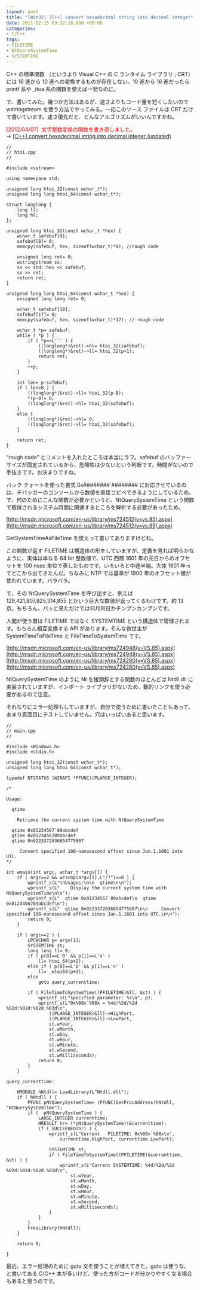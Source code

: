 ```yaml
---
layout: post
title: "[Win32] [C++] convert hexadecimal string into decimal integer"
date: 2011-02-15 03:32:18.000 +09:00
categories:
- C/C++
tags:
- FILETIME
- NtQuerySystemTime
- SYSTEMTIME
---
```


C++ の標準関数 （というより Visual C++ の C ランタイム ライブラリ ; CRT） には 16 進から 10 進への変換するものが存在しない。10 進から 16 進だったら printf 系や _itoa 系の関数を使えば一発なのに。

 
で、書いてみた。幾つか方法はあるが、速さよりもコード量を短くしたいので wstringstream を使う方法でやってみる。一応このソース ファイルは CRT だけで書いています。速さ優先だと、どんなアルゴリズムがいいんですかね。

 
<font color="#ff0000">[2012/04/07]&nbsp; 文字整数変換の関数を書き直しました。</font> <br />
→ [[C++] convert hexadecimal string into decimal integer (updated)](http://msmania.wordpress.com/2012/04/07/c-convert-hexadecimal-string-into-decimal-integer-updated/) <br />


 
```
// 
// htoi.cpp 
//

#include <sstream>

using namespace std;

unsigned long htoi_32(const wchar_t*); 
unsigned long long htoi_64(const wchar_t*);

struct longlong { 
    long ll; 
    long hl; 
};

unsigned long htoi_32(const wchar_t *hex) { 
    wchar_t safebuf[9]; 
    safebuf[8]= 0; 
    memcpy(safebuf, hex, sizeof(wchar_t)*8); //rough code

    unsigned long ret= 0; 
    wstringstream ss; 
    ss << std::hex << safebuf; 
    ss >> ret; 
    return ret; 
}

unsigned long long htoi_64(const wchar_t *hex) { 
    unsigned long long ret= 0;

    wchar_t safebuf[18]; 
    safebuf[17]= 0; 
    memcpy(safebuf, hex, sizeof(wchar_t)*17); // rough code

    wchar_t *p= safebuf; 
    while ( *p ) { 
        if ( *p==L'`' ) { 
            ((longlong*)&ret)->hl= htoi_32(safebuf); 
            ((longlong*)&ret)->ll= htoi_32(p+1); 
            return ret; 
        } 
        ++p; 
    }

    int len= p-safebuf; 
    if ( len>8 ) { 
        ((longlong*)&ret)->ll= htoi_32(p-8); 
        *(p-8)= 0; 
        ((longlong*)&ret)->hl= htoi_32(safebuf); 
    } 
    else { 
        ((longlong*)&ret)->hl= 0; 
        ((longlong*)&ret)->ll= htoi_32(safebuf); 
    }

    return ret; 
}
```
 
“rough code” とコメントを入れたところは本当にラフ。safebuf のバッファー サイズが固定されているから、危険性は少ないという判断です。時間がないので手抜きです。お決まりですね。

 
バック クォートを使った書式 0x########`######## に対応させているのは、デバッガーのコンソールから数値を直接コピペできるようにしているため。で、何のためにこんな関数が必要かというと、NtQuerySystemTime という関数で取得されるシステム時間に関連するところを解析する必要があったため。

 
[http://msdn.microsoft.com/en-us/library/ms724512(v=vs.85).aspx](http://msdn.microsoft.com/en-us/library/ms724512(v=vs.85).aspx)

 
GetSystemTimeAsFileTime を使えって書いてありますけどね。

 
この関数が返す FILETIME は構造体の形をしていますが、定義を見れば明らかなように、実体は単なる 64 bit 整数値で、UTC 西暦 1601 年の元日からのオフセットを 100 nsec 単位で表したものです。いろいろと中途半端。大体 1601 年ってどこから出てきたんだ。ちなみに NTP では基準が 1900 年のオフセット値が使われています。バラバラ。

 
で、その NtQuerySystemTime を呼び出すと、例えば 129,421,807,825,314,855 とかいう巨大な数値が返ってくるわけです。約 13 京。もちろん、パッと見ただけでは何月何日かチンプンカンプンです。

 
人間が使う暦は FILETIME ではなく SYSTEMTIME という構造体で管理されます。もちろん相互変換する API があります。そんな救世主が SystemTimeToFileTime と FileTimeToSystemTime です。

 
[http://msdn.microsoft.com/en-us/library/ms724948(v=VS.85).aspx](http://msdn.microsoft.com/en-us/library/ms724948(v=VS.85).aspx) <br />
[http://msdn.microsoft.com/en-us/library/ms724280(v=VS.85).aspx](http://msdn.microsoft.com/en-us/library/ms724280(v=VS.85).aspx)

 
NtQuerySystemTime のように Nt を接頭辞とする関数のほとんどは Ntdll.dll に実装されていますが、インポート ライブラリがないため、動的リンクを使う必要があるので注意。

 
それなりにエラー処理もしていますが、自分で使うために書いたこともあって、あまり真面目にテストしていません。穴はいっぱいあると思います。

 
```
// 
// main.cpp 
//

#include <Windows.h> 
#include <stdio.h>

unsigned long htoi_32(const wchar_t*); 
unsigned long long htoi_64(const wchar_t*);

typedef NTSTATUS (WINAPI *PFUNC)(PLARGE_INTEGER);

/*

Usage:

  qtime

    Retrieve the current system time with NtQuerySystemTime

  qtime 0x01234567`89abcdef 
  qtime 0x0123456789abcdef 
  qtime 0n9223372036854775807

     Convert specified 100-nanosecond offset since Jan.1,1601 into UTC. 
*/

int wmain(int argc, wchar_t *argv[]) { 
    if ( argc==2 && wcscmp(argv[1],L"/?")==0 ) { 
        wprintf_s(L"\nUsages:\n\n  qtime\n\n"); 
        wprintf_s(L"    Display the current system time with NtQuerySystemTime\n\n"); 
        wprintf_s(L"  qtime 0x01234567`89abcdef\n  qtime 0x0123456789abcdef\n"); 
        wprintf_s(L"  qtime 0n9223372036854775807\n\n     Convert specified 100-nanosecond offset since Jan.1,1601 into UTC.\n\n"); 
        return 0; 
    }

    if ( argc==2 ) { 
        LPCWCHAR p= argv[1]; 
        SYSTEMTIME st; 
        long long ll= 0; 
        if ( p[0]==L'0' && p[1]==L'x' ) 
            ll= htoi_64(p+2); 
        else if ( p[0]==L'0' && p[1]==L'n' ) 
            ll= _wtoi64(p+2); 
        else 
            goto query_currenttime;

        if ( FileTimeToSystemTime((PFILETIME)&ll, &st) ) { 
            wprintf_s(L"specified parameter: %s\n", p); 
            wprintf_s(L"0x%08x`%08x = %4d/%2d/%2d %02d:%02d:%02d.%03d\n", 
                ((PLARGE_INTEGER)&ll)->HighPart, 
                ((PLARGE_INTEGER)&ll)->LowPart, 
                st.wYear, 
                st.wMonth, 
                st.wDay, 
                st.wHour, 
                st.wMinute, 
                st.wSecond, 
                st.wMilliseconds); 
            return 0; 
        } 
    }

query_currenttime: 
    
    HMODULE hNtdll= LoadLibrary(L"Ntdll.dll"); 
    if ( hNtdll ) { 
        PFUNC pNtQuerySystemTime= (PFUNC)GetProcAddress(hNtdll, "NtQuerySystemTime"); 
        if (  pNtQuerySystemTime ) { 
            LARGE_INTEGER currenttime; 
            HRESULT hr= (*pNtQuerySystemTime)(&currenttime); 
            if ( SUCCEEDED(hr) ) { 
                wprintf_s(L"Current   FILETIME: 0x%08x`%08x\n", 
                    currenttime.HighPart, currenttime.LowPart);

                SYSTEMTIME st; 
                if ( FileTimeToSystemTime((PFILETIME)&currenttime, &st) ) { 
                    wprintf_s(L"Current SYSTEMTIME: %4d/%2d/%2d %02d:%02d:%02d.%03d\n", 
                        st.wYear, 
                        st.wMonth, 
                        st.wDay, 
                        st.wHour, 
                        st.wMinute, 
                        st.wSecond, 
                        st.wMilliseconds); 
                } 
            } 
        } 
        FreeLibrary(hNtdll); 
    }

    return 0;

}
```
 
最近、エラー処理のために goto 文を使うことが増えてきた。goto は使うな、と書いてある C/C++ 本が多いけど、使った方がコードが分かりやすくなる場合もあると思うのです。

